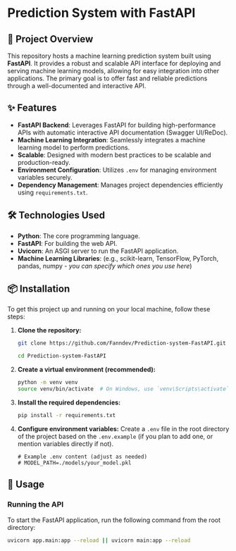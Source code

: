 # Prediction System with FastAPI

## 🚀 Project Overview

This repository hosts a machine learning prediction system built using **FastAPI**. It provides a robust and scalable API interface for deploying and serving machine learning models, allowing for easy integration into other applications. The primary goal is to offer fast and reliable predictions through a well-documented and interactive API.

## ✨ Features

* **FastAPI Backend**: Leverages FastAPI for building high-performance APIs with automatic interactive API documentation (Swagger UI/ReDoc).
* **Machine Learning Integration**: Seamlessly integrates a machine learning model to perform predictions.
* **Scalable**: Designed with modern best practices to be scalable and production-ready.
* **Environment Configuration**: Utilizes `.env` for managing environment variables securely.
* **Dependency Management**: Manages project dependencies efficiently using `requirements.txt`.

## 🛠️ Technologies Used

* **Python**: The core programming language.
* **FastAPI**: For building the web API.
* **Uvicorn**: An ASGI server to run the FastAPI application.
* **Machine Learning Libraries**: (e.g., scikit-learn, TensorFlow, PyTorch, pandas, numpy - *you can specify which ones you use here*)

## 📦 Installation

To get this project up and running on your local machine, follow these steps:

1.  **Clone the repository:**

    ```bash
    git clone https://github.com/Fanndev/Prediction-system-FastAPI.git
    
    cd Prediction-system-FastAPI
    ```

2.  **Create a virtual environment (recommended):**

    ```bash
    python -m venv venv
    source venv/bin/activate  # On Windows, use `venv\Scripts\activate`
    ```

3.  **Install the required dependencies:**

    ```bash
    pip install -r requirements.txt
    ```

4.  **Configure environment variables:**
    Create a `.env` file in the root directory of the project based on the `.env.example` (if you plan to add one, or mention variables directly if not).

    ```
    # Example .env content (adjust as needed)
    # MODEL_PATH=./models/your_model.pkl
    ```

## 🚀 Usage

### Running the API

To start the FastAPI application, run the following command from the root directory:

```bash
uvicorn app.main:app --reload || uvicorn main:app --reload